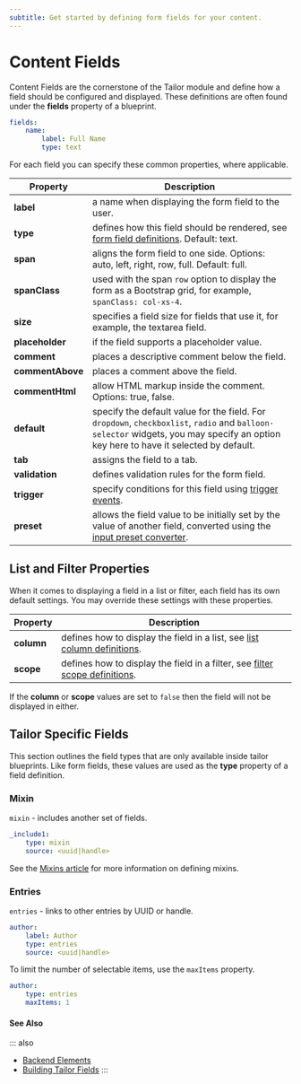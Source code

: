 ```yaml
---
subtitle: Get started by defining form fields for your content.
---
```

# Content Fields

Content Fields are the cornerstone of the Tailor module and define how a field should be configured and displayed. These definitions are often found under the **fields** property of a blueprint.

```yaml
fields:
    name:
        label: Full Name
        type: text
```

For each field you can specify these common properties, where applicable.

Property | Description
------------- | -------------
**label** | a name when displaying the form field to the user.
**type** | defines how this field should be rendered, see [form field definitions](../element/definitions.md). Default: text.
**span** | aligns the form field to one side. Options: auto, left, right, row, full. Default: full.
**spanClass** | used with the span `row` option to display the form as a Bootstrap grid, for example, `spanClass: col-xs-4`.
**size** | specifies a field size for fields that use it, for example, the textarea field.
**placeholder** | if the field supports a placeholder value.
**comment** | places a descriptive comment below the field.
**commentAbove** | places a comment above the field.
**commentHtml** | allow HTML markup inside the comment. Options: true, false.
**default** | specify the default value for the field. For `dropdown`, `checkboxlist`, `radio` and `balloon-selector` widgets, you may specify an option key here to have it selected by default.
**tab** | assigns the field to a tab.
**validation** | defines validation rules for the form field.
**trigger** | specify conditions for this field using [trigger events](../element/field-conditions.md).
**preset** | allows the field value to be initially set by the value of another field, converted using the [input preset converter](../element/field-conditions.md).

## List and Filter Properties

When it comes to displaying a field in a list or filter, each field has its own default settings. You may override these settings with these properties.

Property | Description
------------- | -------------
**column** | defines how to display the field in a list, see [list column definitions](../element/definitions.md).
**scope** | defines how to display the field in a filter, see [filter scope definitions](../element/definitions.md).

If the **column** or **scope** values are set to `false` then the field will not be displayed in either.

## Tailor Specific Fields

This section outlines the field types that are only available inside tailor blueprints. Like form fields, these values are used as the **type** property of a field definition.

### Mixin

`mixin` - includes another set of fields.

```yaml
_include1:
    type: mixin
    source: <uuid|handle>
```

See the [Mixins article](blueprints/mixin.md) for more information on defining mixins.

### Entries

`entries` - links to other entries by UUID or handle.

```yaml
author:
    label: Author
    type: entries
    source: <uuid|handle>
```

To limit the number of selectable items, use the `maxItems` property.

```yaml
author:
    type: entries
    maxItems: 1
```

#### See Also

::: also
* [Backend Elements](../element/definitions.md)
* [Building Tailor Fields](../extend/tailor-fields.md)
:::
